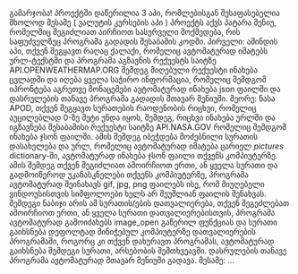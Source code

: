 გამარჯობა! პროექტში დაწერილია 3 აპი, რომლებისგან შესაფასებელია მხოლოდ მესამე ( ვალუტის კურსების აპი )
პროექტს აქვს პატარა მენიუ, რომელშიც შეგიძლიათ აირჩიოთ სასურველი მოქმედება, რის საფუძველზეც პროგრამა
გადადის შესაბამის კოდში. 
პირველი: 
ამინდის აპი, თქვენ შეგყავთ რაღაც ქალაქი, რომელიც ავტომატურად 
იმატებს ურლ-ტექსტში და პროგრამა აგზავნის რექუესტს საიტზე API.OPENWEATHERMAP.ORG
შემდეგ მიღებული რექუესტი ინახება ცვლადში და იღება ყველა საჭირო ინფორმაცია, რომელიც შემდგომ იპრონტება
აგრეთვე მონაცემები ავტომატურად ინახება json ფაილში და დასრულების თანავე პროგრამა გადადის მთავარ მენიუში.
მეორე:
ნასა APOD, თქვენ შეგყავთ სურათების რაოდენობის რიცხვი, რომელიც აუცილებლად 0-ზე მეტი უნდა იყოს, შემდეგ,
რიცხვი ინახება ურლში და იგზავნება შესაბამისი რექუესტი საიტზე API.NASA.GOV
რომელიც შემდგომ ინახება ჯსონ ფაილში. ამის შემდეგ იბეჭდება მოძებნილი სურათის დასახელება და ურლ,
რომელიც ავტომატურად იმატება ცარიელ *pictures* dictionary-ში, ავტომატურად ინახება ჯსონ ფაილი თქვენს კომპიუტერზე.
ამის შემდეგ თქვენ შეგიძლიათ ამოირჩიოთ ერთი, ან ყველა სურათი და გადმოიწეროდ უკანასკნელები თქვენს კომპიუტერზე,
პროგრამა ავტომატურად შეინახავს gif, jpg, png ფაილებს ისე, რომ მიუღებელი ვინდოუსისთვის სიმფოლოები ხელს არ შეუშლიან
ფაილის შენახვას. შემდეგი ნაბიჯი არის ამ სურათის/ების დათვალიერება, თქვენ შეგეძლებათ ამოირჩიოთ ერთი, ან ყველა სურათი 
დათვალიერებისთვის, პროგრამა ავტომატურად გამოიძახებს image_open გაწერილ ფუნქციას და სურათი გაიხსნება დეფოლტად მინიჭებულ
კომპიუტერზე დათვალიერების პროგრამაში, როგორც კი თქვენ დახურავთ პროგრამას, ავტომატურად გაიხსნება შემდეგი სურათი,
არსებობის შემთხვეავში. დასრულების თანავე პროგრამა ავტომატურად მთავარ მენიუში გადავა.
მესამე:
...
